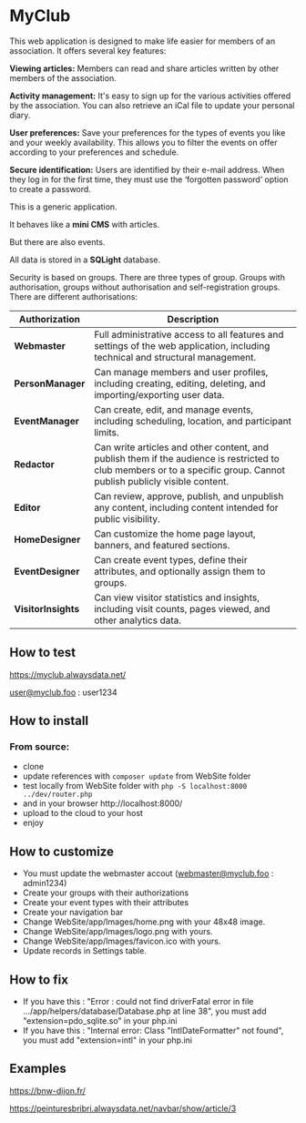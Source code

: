 # MyClub

This web application is designed to make life easier for members of an association. It offers several key features:

**Viewing articles:** Members can read and share articles written by other members of the association.

**Activity management:** It's easy to sign up for the various activities offered by the association. You can also retrieve an iCal file to update your personal diary.

**User preferences:** Save your preferences for the types of events you like and your weekly availability. This allows you to filter the events on offer according to your preferences and schedule.

**Secure identification:** Users are identified by their e-mail address. When they log in for the first time, they must use the ‘forgotten password’ option to create a password.


This is a generic application.

It behaves like a **mini CMS** with articles.

But there are also events.

All data is stored in a **SQLight** database.

Security is based on groups. There are three types of group. Groups with authorisation, groups without authorisation and self-registration groups. There are different authorisations: 

| Authorization  | Description |
|--------------------|-------------|
| **Webmaster**      | Full administrative access to all features and settings of the web application, including technical and structural management. |
| **PersonManager**  | Can manage members and user profiles, including creating, editing, deleting, and importing/exporting user data. |
| **EventManager**   | Can create, edit, and manage events, including scheduling, location, and participant limits. |
| **Redactor**       | Can write articles and other content, and publish them if the audience is restricted to club members or to a specific group. Cannot publish publicly visible content. |
| **Editor**         | Can review, approve, publish, and unpublish any content, including content intended for public visibility. |
| **HomeDesigner**   | Can customize the home page layout, banners, and featured sections. |
| **EventDesigner**  | Can create event types, define their attributes, and optionally assign them to groups. |
| **VisitorInsights**| Can view visitor statistics and insights, including visit counts, pages viewed, and other analytics data. |


## How to test
https://myclub.alwaysdata.net/

user@myclub.foo : user1234

## How to install

### From source: 

- clone
- update references with ```composer update``` from WebSite folder
- test locally from WebSite folder with ```php -S localhost:8000 ../dev/router.php```
- and in your browser http://localhost:8000/
- upload to the cloud to your host
- enjoy

## How to customize

- You must update the webmaster accout (webmaster@myclub.foo : admin1234)
- Create your groups with their authorizations
- Create your event types with their attributes
- Create your navigation bar
- Change WebSite/app/Images/home.png with your 48x48 image.
- Change WebSite/app/Images/logo.png with yours.
- Change WebSite/app/Images/favicon.ico with yours.
- Update records in Settings table.

## How to fix

- If you have this : "Error : could not find driverFatal error in file .../app/helpers/database/Database.php at line 38", you must add "extension=pdo_sqlite.so" in your php.ini
- If you have this : "Internal error: Class "IntlDateFormatter" not found", you must add "extension=intl" in your php.ini

## Examples
https://bnw-dijon.fr/

https://peinturesbribri.alwaysdata.net/navbar/show/article/3



